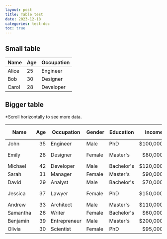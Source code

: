 ```yaml
---
layout: post
title: Table test
date: 2023-12-18
categories: test-doc
toc: true
---
```


## Small table

| Name  | Age | Occupation |
| ----- | --- | ---------- |
| Alice | 25  | Engineer   |
| Bob   | 30  | Designer   |
| Carol | 28  | Developer  |

## Bigger table

*Scroll horizontally to see more data.

| Name     | Age | Occupation   | Gender | Education  |   Income | City          | Country   | Marital Status | Children |
| -------- | --: | ------------ | ------ | ---------- | -------: | ------------- | --------- | -------------- | -------: |
| John     |  35 | Engineer     | Male   | PhD        | $100,000 | New York      | USA       | Married        |        2 |
| Emily    |  28 | Designer     | Female | Master's   |  $80,000 | San Francisco | USA       | Single         |        0 |
| Michael  |  42 | Developer    | Male   | Bachelor's | $120,000 | London        | UK        | Divorced       |        1 |
| Sarah    |  31 | Manager      | Female | Master's   |  $90,000 | Toronto       | Canada    | Married        |        3 |
| David    |  29 | Analyst      | Male   | Bachelor's |  $70,000 | Sydney        | Australia | Single         |        0 |
| Jessica  |  37 | Lawyer       | Female | PhD        | $150,000 | Los Angeles   | USA       | Married        |        2 |
| Andrew   |  33 | Architect    | Male   | Master's   | $110,000 | Paris         | France    | Single         |        0 |
| Samantha |  26 | Writer       | Female | Bachelor's |  $60,000 | Berlin        | Germany   | Single         |        0 |
| Benjamin |  39 | Entrepreneur | Male   | Master's   | $200,000 | Tokyo         | Japan     | Married        |        1 |
| Olivia   |  30 | Scientist    | Female | PhD        |  $95,000 | Melbourne     | Australia | Single         |        0 |
